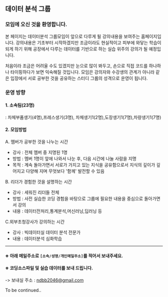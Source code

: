 ## 데이터 분석 그룹

### 모임에 오신 것을 환영합니다.

본 페이지는 데이터분석 그룹모임이 앞으로 다루게
될 강의내용을 보여주는 홈페이지입니다. 강의내용은
기초부터 시작하겠지만 조금이라도 현실적이고 피부에
와닿는 학습이 되게 하기 위해 공장에서 다루는
데이터를 기반으로 하는 실습 위주의 강의가 될 예정입니다.

처음이라 조금은 어려울 수도 있겠지만 눈으로 많이 봐두고,
손으로 직접 코드를 하나하나 타이핑하다가 보면 
익숙해질 것입니다. 모임은 강의자와 수강생의 관계가
아니라 같은 입장에서 서로 공부한 것을 공유하는
스터디 그룹의 성격으로 운영이 됩니다.


### 운영 방향
#### 1. 소속팀(23명) 
 : 차체부품생기(4명),프레스생기(3명),
   차체생기1(2명),도장생기1(7명),차량생기1(7명)

#### 2. 모임방법

A. 멤버가 공부한 것을 나누는 시간
  - 강사 : 전체 멤버 중 지명된 1명
  - 방법 : 멤버 1명이 앞에 나와서 나눈 후, 
           다음 시간에 나눌 사람을 지명
  - 목적 : 계속 돌아가면서 서로가 가지고 있는 지식을
          공유함으로서 지식의 깊이가 깊어지고 다양해
          지며 무엇보다 '함께' 발전할 수 있음

B. 리더가 경험한 것을 설명하는 시간
 - 강사 : 세워진 리더들 전체
 - 방법 : 사전 실습한 코딩 경험을 바탕으로
          그룹에 필요한 내용을 중심으로 돌아가면서 강의
 - 내용 : 데이터전처리,통계분석,머신러닝,딥러닝 등

C.외부초청강사가 강의하는 시간
 - 강사 : 빅데이터실 데이터 분석 전문가
 - 내용 : 데이터분석 심화학습

-------------------------------------------------------
#### ※ 아래 메일주소로 `[소속/성명/개인메일주소]`를 적어서 보내주세요.
#### ※ 코딩소스파일 및 실습 데이터를 보내 드립니다.        
 -> 보내실 주소 : ndbb2046@gmail.com

To be continued..
